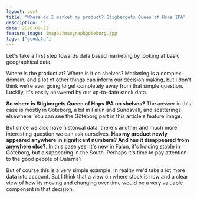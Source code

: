 ```yaml
---
layout: post
title: "Where do I market my product? Stigbergets Queen of Hops IPA"
description: ""
date: 2020-09-22
feature_image: images/mapgraphgoteborg.jpg 
tags: ["geodata"]
---
```


Let's take a first step towards data based marketing by looking at basic geographical data.

Where is the product at? Where is it on shelves? Marketing is a complex domain, and a lot of other things can inform our decision making, but I don't think we're ever going to get completely away from that simple question. Luckily, it's easily answered by our up-to-date stock data.

<!--more-->

**So where is Stigbergets Queen of Hops IPA on shelves?** The answer in this case is mostly in Göteborg, a bit in Falun and Sundsvall, and scatterings elsewhere. You can see the Göteborg part in this article's feature image.

But since we also have historical data, there's another and much more interesting question we can ask ourselves. **Has my product newly appeared anywhere in significant numbers? And has it disappeared from anywhere else?**. In this case yes! It's new in Falun, it's holding stable in Göteborg, but disappearing in the South. Perhaps it's time to pay attention to the good people of Dalarna?

But of course this is a very simple example. In reality we'd take a lot more data into account. But I think that a view on where stock is now and a clear view of how its moving and changing over time would be a very valuable component in that decision.
